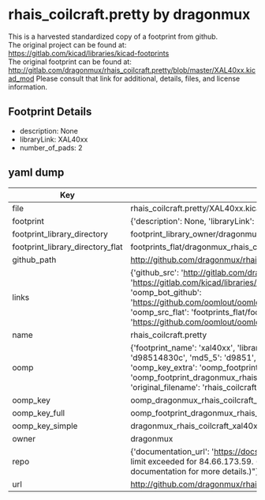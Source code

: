 # rhais_coilcraft.pretty by dragonmux  
This is a harvested standardized copy of a footprint from github.  
The original project can be found at:  
https://gitlab.com/kicad/libraries/kicad-footprints  
The original footprint can be found at:
http://gitlab.com/dragonmux/rhais_coilcraft.pretty/blob/master/XAL40xx.kicad_mod
Please consult that link for additional, details, files, and license information.  
## Footprint Details
* description: None  
* libraryLink: XAL40xx  
* number_of_pads: 2  
## yaml dump  
| Key | Value |  
| --- | --- |  
| file | rhais_coilcraft.pretty/XAL40xx.kicad_mod |  
| footprint | {'description': None, 'libraryLink': 'XAL40xx', 'number_of_pads': 2} |  
| footprint_library_directory | footprint_library_owner/dragonmux_rhais_coilcraft.pretty |  
| footprint_library_directory_flat | footprints_flat/dragonmux_rhais_coilcraft_xal40xx/working |  
| github_path | http://github.com/dragonmux/rhais_coilcraft.pretty/blob/master/XAL40xx.kicad_mod |  
| links | {'github_src': 'http://gitlab.com/dragonmux/rhais_coilcraft.pretty/blob/master/XAL40xx.kicad_mod', 'github_src_repo': 'https://gitlab.com/kicad/libraries/kicad-footprints', 'oomp_bot': 'footprints/dragonmux_rhais_coilcraft_xal40xx/working', 'oomp_bot_github': 'https://github.com/oomlout/oomlout_oomp_footprint_bot/tree/main/footprints/dragonmux_rhais_coilcraft_xal40xx/working', 'oomp_src_flat': 'footprints_flat/footprints_flat/dragonmux_rhais_coilcraft_xal40xx/working', 'oomp_src_flat_github': 'https://github.com/oomlout/oomlout_oomp_footprint_src/tree/main/footprints_flat/dragonmux_rhais_coilcraft_xal40xx/working'} |  
| name | rhais_coilcraft.pretty |  
| oomp | {'footprint_name': 'xal40xx', 'library_name': 'rhais_coilcraft', 'md5': 'd98514830c80ce9d4a3a9096043452ee', 'md5_10': 'd98514830c', 'md5_5': 'd9851', 'md5_6': 'd98514', 'oomp_key': 'oomp_dragonmux_rhais_coilcraft_xal40xx', 'oomp_key_extra': 'oomp_footprint_dragonmux_rhais_coilcraft_xal40xx', 'oomp_key_full': 'oomp_footprint_dragonmux_rhais_coilcraft_xal40xx_d98514', 'oomp_key_simple': 'dragonmux_rhais_coilcraft_xal40xx', 'original_filename': 'rhais_coilcraft.pretty/XAL40xx.kicad_mod', 'owner_name': 'dragonmux'} |  
| oomp_key | oomp_dragonmux_rhais_coilcraft_xal40xx |  
| oomp_key_full | oomp_footprint_dragonmux_rhais_coilcraft_xal40xx |  
| oomp_key_simple | dragonmux_rhais_coilcraft_xal40xx |  
| owner | dragonmux |  
| repo | {'documentation_url': 'https://docs.github.com/rest/overview/resources-in-the-rest-api#rate-limiting', 'message': "API rate limit exceeded for 84.66.173.59. (But here's the good news: Authenticated requests get a higher rate limit. Check out the documentation for more details.)"} |  
| url | http://github.com/dragonmux/rhais_coilcraft.pretty |  

